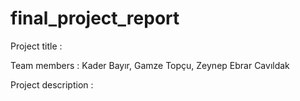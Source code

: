 # final_project_report

Project title : 

Team members : Kader Bayır, Gamze Topçu, Zeynep Ebrar Cavıldak

Project description :
